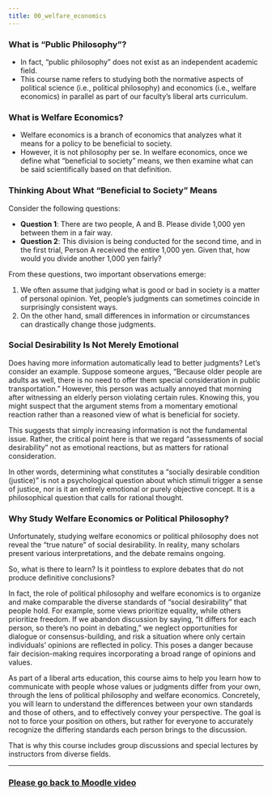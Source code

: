 ```yaml
---
title: 00_welfare_economics
---
```


### What is “Public Philosophy”?

- In fact, “public philosophy” does not exist as an independent academic field.
- This course name refers to studying both the normative aspects of political science (i.e., political philosophy) and economics (i.e., welfare economics) in parallel as part of our faculty’s liberal arts curriculum.

### What is Welfare Economics?

- Welfare economics is a branch of economics that analyzes what it means for a policy to be beneficial to society.
- However, it is not philosophy per se. In welfare economics, once we define what “beneficial to society” means, we then examine what can be said scientifically based on that definition.

### Thinking About What “Beneficial to Society” Means

Consider the following questions:

- **Question 1**: There are two people, A and B. Please divide 1,000 yen between them in a fair way.
- **Question 2**: This division is being conducted for the second time, and in the first trial, Person A received the entire 1,000 yen. Given that, how would you divide another 1,000 yen fairly?

From these questions, two important observations emerge:

1. We often assume that judging what is good or bad in society is a matter of personal opinion. Yet, people’s judgments can sometimes coincide in surprisingly consistent ways.
2. On the other hand, small differences in information or circumstances can drastically change those judgments.

### Social Desirability Is Not Merely Emotional

Does having more information automatically lead to better judgments? Let’s consider an example. Suppose someone argues, “Because older people are adults as well, there is no need to offer them special consideration in public transportation.” However, this person was actually annoyed that morning after witnessing an elderly person violating certain rules. Knowing this, you might suspect that the argument stems from a momentary emotional reaction rather than a reasoned view of what is beneficial for society.

This suggests that simply increasing information is not the fundamental issue. Rather, the critical point here is that we regard “assessments of social desirability” not as emotional reactions, but as matters for rational consideration.

In other words, determining what constitutes a “socially desirable condition (justice)” is not a psychological question about which stimuli trigger a sense of justice, nor is it an entirely emotional or purely objective concept. It is a philosophical question that calls for rational thought.

### Why Study Welfare Economics or Political Philosophy?

Unfortunately, studying welfare economics or political philosophy does not reveal the “true nature” of social desirability. In reality, many scholars present various interpretations, and the debate remains ongoing.

So, what is there to learn? Is it pointless to explore debates that do not produce definitive conclusions?

In fact, the role of political philosophy and welfare economics is to organize and make comparable the diverse standards of “social desirability” that people hold. For example, some views prioritize equality, while others prioritize freedom. If we abandon discussion by saying, “It differs for each person, so there’s no point in debating,” we neglect opportunities for dialogue or consensus-building, and risk a situation where only certain individuals’ opinions are reflected in policy. This poses a danger because fair decision-making requires incorporating a broad range of opinions and values.

As part of a liberal arts education, this course aims to help you learn how to communicate with people whose values or judgments differ from your own, through the lens of political philosophy and welfare economics. Concretely, you will learn to understand the differences between your own standards and those of others, and to effectively convey your perspective. The goal is not to force your position on others, but rather for everyone to accurately recognize the differing standards each person brings to the discussion.

That is why this course includes group discussions and special lectures by instructors from diverse fields.


---

### [Please go back to Moodle video](https://wsdmoodle.waseda.jp/mod/quiz/view.php?id=5062537)
